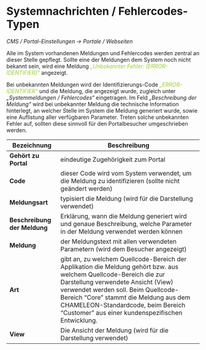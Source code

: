 # Systemnachrichten / Fehlercodes-Typen

*CMS / Portal-Einstellungen → Portale / Webseiten*

Alle im System vorhandenen Meldungen und Fehlercodes werden zentral an dieser Stelle gepflegt. Sollte eine der Meldungen dem System noch nicht bekannt sein, wird eine Meldung *<span style="color:#9ACD32">„Unbekannter Fehler: [ERROR-IDENTIFIER]“</span>* angezeigt.

Bei unbekannten Meldungen wird der Identifizierungs-Code *<span style="color:#9ACD32">„ERROR-IDENTIFIER“</span>* und die Meldung, die angezeigt wurde, zugleich unter *„Systemmeldungen / Fehlercodes“* eingetragen. Im Feld *„Beschreibung der Meldung“* wird bei unbekannter Meldung die technische Information hinterlegt, an welcher Stelle im System die Meldung generiert wurde, sowie eine Auflistung aller verfügbaren Parameter. Treten solche unbekannten Fehler auf, sollten diese sinnvoll für den Portalbesucher umgeschrieben werden.

| Bezeichnung | Beschreibung |
| -- | -- |
| **Gehört zu Portal** | eindeutige Zugehörigkeit zum Portal |
| **Code** | dieser Code wird vom System verwendet, um die Meldung zu identifizieren (sollte nicht geändert werden) |
| **Meldungsart** | typisiert die Meldung (wird für die Darstellung verwendet) |
| **Beschreibung der Meldung** | Erklärung, wann die Meldung generiert wird und genaue Beschreibung, welche Parameter in der Meldung verwendet werden können |
| **Meldung** | der Meldungstext mit allen verwendeten Parametern (wird dem Besucher angezeigt) |
| **Art** | gibt an, zu welchem Quellcode-Bereich der Applikation die Meldung gehört bzw. aus welchem Quellcode-Bereich die zur Darstellung verwendete Ansicht (View) verwendet werden soll. Beim Quellcode-Bereich “Core” stammt die Meldung aus dem CHAMELEON-Standardcode, beim Bereich “Customer” aus einer kundenspezifischen Entwicklung.  |
| **View** | Die Ansicht der Meldung (wird für die Darstellung verwendet) |
